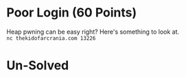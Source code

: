 # Poor Login (60 Points)
Heap pwning can be easy right? Here's something to look at.
<br>
<code>nc thekidofarcrania.com 13226</code>
# Un-Solved


